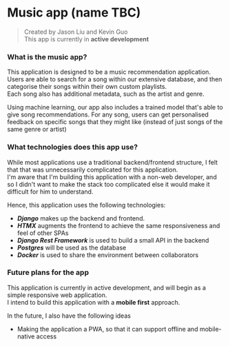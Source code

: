 # Music app (name TBC)
> Created by Jason Liu and Kevin Guo<br>
> This app is currently in **active development**

### What is the music app?
This application is designed to be a music recommendation application. <br>
Users are able to search for a song within our extensive database, and then categorise their songs within their own custom playlists. <br>
Each song also has additional metadata, such as the artist and genre. 

Using machine learning, our app also includes a trained model that's able to give song recommendations. For any song, users can get personalised feedback on specific songs that they might like (instead of just songs of the same genre or artist)

### What technologies does this app use?
While most applications use a traditional backend/frontend structure, I felt that that was unnecessarily complicated for this application. <br>
I'm aware that I'm building this application with a non-web developer, and so I didn't want to make the stack too complicated else it would make it difficult for him to understand. 

Hence, this application uses the following technologies:
- _**Django**_ makes up the backend and frontend. <br>
- _**HTMX**_ augments the frontend to achieve the same responsiveness and feel of other SPAs <br>
- _**Django Rest Framework**_ is used to build a small API in the backend <br>
- **_Postgres_** will be used as the database
- _**Docker**_ is used to share the environment between collaborators 

### Future plans for the app
This application is currently in active development, and will begin as a simple responsive web application.<br>
I intend to build this application with a **mobile first** approach.


In the 
future, I also have the following ideas
- Making the application a PWA, so that it can support offline and mobile-native access